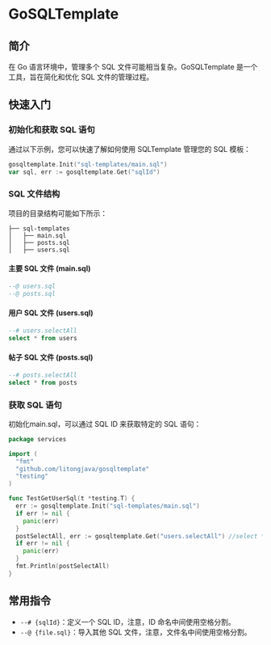 # GoSQLTemplate

## 简介

在 Go 语言环境中，管理多个 SQL 文件可能相当复杂。GoSQLTemplate 是一个工具，旨在简化和优化 SQL 文件的管理过程。

## 快速入门

### 初始化和获取 SQL 语句

通过以下示例，您可以快速了解如何使用 SQLTemplate 管理您的 SQL 模板：

```go
gosqltemplate.Init("sql-templates/main.sql")
var sql, err := gosqltemplate.Get("sqlId")
```

### SQL 文件结构

项目的目录结构可能如下所示：

```
├── sql-templates
│   ├── main.sql
│   ├── posts.sql
│   ├── users.sql
```

#### 主要 SQL 文件 (main.sql)

```sql
--@ users.sql
--@ posts.sql
```

#### 用户 SQL 文件 (users.sql)

```sql
--# users.selectAll
select * from users
```

#### 帖子 SQL 文件 (posts.sql)

```sql
--# posts.selectAll
select * from posts
```

### 获取 SQL 语句

初始化main.sql，可以通过 SQL ID 来获取特定的 SQL 语句：

```go
package services

import (
  "fmt"
  "github.com/litongjava/gosqltemplate"
  "testing"
)

func TestGetUserSql(t *testing.T) {
  err := gosqltemplate.Init("sql-templates/main.sql")
  if err != nil {
    panic(err)
  }
  postSelectAll, err := gosqltemplate.Get("users.selectAll") //select * from users
  if err != nil {
    panic(err)
  }
  fmt.Println(postSelectAll)
}
```

## 常用指令

- `--# {sqlId}`：定义一个 SQL ID，注意，ID 命名中间使用空格分割。
- `--@ {file.sql}`：导入其他 SQL 文件，注意，文件名中间使用空格分割。